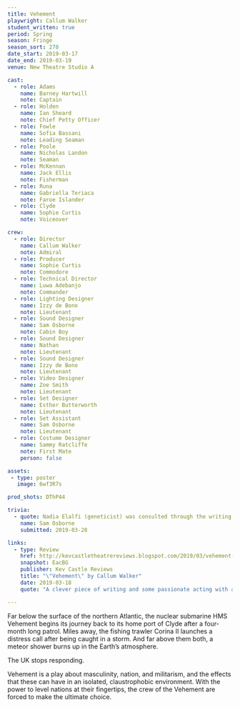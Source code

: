 ```yaml
---
title: Vehement
playwright: Callum Walker
student_written: true
period: Spring
season: Fringe
season_sort: 270
date_start: 2019-03-17
date_end: 2019-03-19
venue: New Theatre Studio A

cast:
  - role: Adams
    name: Barney Hartwill
    note: Captain
  - role: Holden
    name: Ian Sheard
    note: Chief Petty Officer
  - role: Fowle
    name: Sofia Bassani
    note: Leading Seaman
  - role: Poole
    name: Nicholas Landon
    note: Seaman
  - role: McKennan
    name: Jack Ellis
    note: Fisherman
  - role: Runa
    name: Gabriella Teriaca
    note: Faroe Islander
  - role: Clyde
    name: Sophie Curtis
    note: Voiceover

crew:
  - role: Director
    name: Callum Walker
    note: Admiral
  - role: Producer
    name: Sophie Curtis
    note: Commodore
  - role: Technical Director
    name: Luwa Adebanjo
    note: Commander
  - role: Lighting Designer
    name: Izzy de Bono
    note: Lieutenant
  - role: Sound Designer
    name: Sam Osborne
    note: Cabin Boy
  - role: Sound Designer
    name: Nathan
    note: Lieutenant
  - role: Sound Designer
    name: Izzy de Bono
    note: Lieutenant
  - role: Video Designer
    name: Zoe Smith
    note: Lieutenant
  - role: Set Designer
    name: Esther Butterworth
    note: Lieutenant
  - role: Set Assistant
    name: Sam Osborne
    note: Lieutenant 
  - role: Costume Designer
    name: Sammy Ratcliffe
    note: First Mate
    person: false

assets:
 - type: poster
   image: 6wf3R7s

prod_shots: DThP44

trivia:
  - quote: Nadia Elalfi (geneticist) was consulted through the writing process to ensure the remarks about the sexual cycle of flies was scientifically inaccurate.
    name: Sam Osborne
    submitted: 2019-03-28

links:
  - type: Review
    href: http://kevcastletheatrereviews.blogspot.com/2019/03/vehement-by-callum-walker-nottingham.html
    snapshot: EacBG
    publisher: Kev Castle Reviews
    title: "\"Vehement\" by Callum Walker"
    date: 2019-03-18
    quote: "A clever piece of writing and some passionate acting with a wonderful build up and an unexpected twist. Not only that but the 90 minutes the play took flew by as you were completely drawn into the story and the characters."

---
```


Far below the surface of the northern Atlantic, the nuclear submarine HMS Vehement begins its journey back to its home port of Clyde after a four-month long patrol. Miles away, the fishing trawler Corina II launches a distress call after being caught in a storm. And far above them both, a meteor shower burns up in the Earth’s atmosphere.

The UK stops responding.

Vehement is a play about masculinity, nation, and militarism, and the effects that these can have in an isolated, claustrophobic environment. With the power to level nations at their fingertips, the crew of the Vehement are forced to make the ultimate choice.
